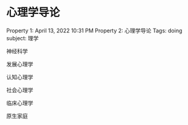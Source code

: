 # 心理学导论

Property 1: April 13, 2022 10:31 PM
Property 2: 心理学导论
Tags: doing
subject: 理学

神经科学

发展心理学

认知心理学

社会心理学

临床心理学

原生家庭